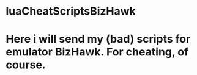 # luaCheatScriptsBizHawk
# Here i will send my (bad) scripts for emulator BizHawk. For cheating, of course.
